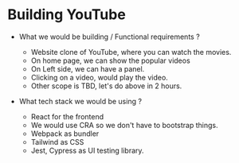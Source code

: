 # Building YouTube

- What we would be building / Functional requirements ?

  - Website clone of YouTube, where you can watch the movies.
  - On home page, we can show the popular videos
  - On Left side, we can have a panel.
  - Clicking on a video, would play the video.
  - Other scope is TBD, let's do above in 2 hours.

- What tech stack we would be using ?

  - React for the frontend
  - We would use CRA so we don't have to bootstrap things.
  - Webpack as bundler
  - Tailwind as CSS
  - Jest, Cypress as UI testing library.
